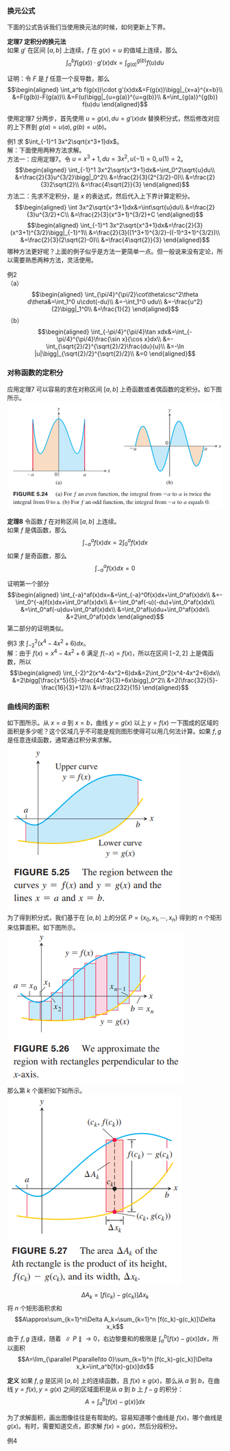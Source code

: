 ### 换元公式
下面的公式告诉我们当使用换元法的时候，如何更新上下界。

**定理7 定积分的换元法**  
如果 $g'$ 在区间 $[a,b]$ 上连续，$f$ 在 $g(x) =u$ 的值域上连续，那么
$$\int_a^b f(g(x))\cdot g'(x)dx=\int_{g(a)}^{g(b)} f(u)du$$

证明：令 $F$ 是 $f$ 任意一个反导数，那么
$$\begin{aligned}
\int_a^b f(g(x))\cdot g'(x)dx&=F(g(x))\bigg|_{x=a}^{x=b}\\
&=F(g(b))-F(g(a))\\
&=F(u)\bigg|_{u=g(a)}^{u=g(b)}\\
&=\int_{g(a)}^{g(b)} f(u)du
\end{aligned}$$

使用定理7 分两步，首先使用 $u=g(x), du=g'(x)dx$ 替换积分式，然后修改对应的上下界到 $g(a)=u(a), g(b)=u(b)$。

例1 求 $\int_{-1}^1 3x^2\sqrt{x^3+1}dx$。  
解：下面使用两种方法求解。  
方法一：应用定理7。令 $u=x^3+1,du=3x^2,u(-1)=0,u(1)=2$。
$$\begin{aligned}
\int_{-1}^1 3x^2\sqrt{x^3+1}dx&=\int_0^2\sqrt{u}du\\
&=\frac{2}{3}u^{3/2}\bigg|_0^2\\
&=\frac{2}{3}(2^{3/2}-0)\\
&=\frac{2}{3}2\sqrt{2}\\
&=\frac{4\sqrt{2}}{3}
\end{aligned}$$
方法二：先求不定积分，是 $x$ 的表达式，然后代入上下界计算定积分。
$$\begin{aligned}
\int 3x^2\sqrt{x^3+1}dx&=\int\sqrt{u}du\\
&=\frac{2}{3}u^{3/2}+C\\
&=\frac{2}{3}(x^3+1)^{3/2}+C
\end{aligned}$$
$$\begin{aligned}
\int_{-1}^1 3x^2\sqrt{x^3+1}dx&=\frac{2}{3}(x^3+1)^{3/2}\bigg|_{-1}^1\\
&=\frac{2}{3}((1^3+1)^{3/2}-((-1)^3+1)^{3/2})\\
&=\frac{2}{3}(2\sqrt{2}-0)\\
&=\frac{4\sqrt{2}}{3}
\end{aligned}$$
哪种方法更好呢？上面的例子似乎是方法一更简单一点。但一般说来没有定论，所以需要熟悉两种方法，灵活使用。

例2  
（a）
$$\begin{aligned}
\int_{\pi/4}^{\pi/2}\cot\theta\csc^2\theta d\theta&=\int_1^0 u\cdot(-du)\\
&=-\int_1^0 udu\\
&=-\frac{u^2}{2}\bigg|_1^0\\
&=\frac{1}{2}
\end{aligned}$$
（b）
$$\begin{aligned}
\int_{-\pi/4}^{\pi/4}\tan xdx&=\int_{-\pi/4}^{\pi/4}\frac{\sin x}{\cos x}dx\\
&=-\int_{\sqrt{2}/2}^{\sqrt{2}/2}\frac{du}{u}\\
&=-\ln |u|\bigg|_{\sqrt{2}/2}^{\sqrt{2}/2}\\
&=0
\end{aligned}$$

### 对称函数的定积分
应用定理7 可以容易的求在对称区间 $[a,b]$ 上奇函数或者偶函数的定积分。如下图所示。  
![](060.010.png)

**定理8** 令函数 $f$ 在对称区间 $[a,b]$ 上连续。  
如果 $f$ 是偶函数，那么
$$\int_{-a}^af(x)dx=2\int_0^af(x)dx$$
如果 $f$ 是奇函数，那么
$$\int_{-a}^af(x)dx=0$$

证明第一个部分
$$\begin{aligned}
\int_{-a}^af(x)dx=&=\int_{-a}^0f(x)dx+\int_0^af(x)dx\\
&=-\int_0^{-a}f(x)dx+\int_0^af(x)dx\\
&=-\int_0^af(-u)(-du)+\int_0^af(x)dx\\
&=\int_0^af(-u)du+\int_0^af(x)dx\\
&=\int_0^af(u)du+\int_0^af(x)dx\\
&=2\int_0^af(x)dx
\end{aligned}$$
第二部分的证明类似。

例3 求 $\int_{-2}^2(x^4-4x^2+6)dx$。  
解：由于 $f(x)=x^4-4x^2+6$ 满足 $f(-x)=f(x)$，所以在区间 $[-2,2]$ 上是偶函数，所以
$$\begin{aligned}
\int_{-2}^2(x^4-4x^2+6)dx&=2\int_0^2(x^4-4x^2+6)dx\\
&=2\bigg[\frac{x^5}{5}-\frac{4x^3}{3}+6x\bigg]_0^2\\
&=2(\frac{32}{5}-\frac{16}{3}+12)\\
&=\frac{232}{15}
\end{aligned}$$

### 曲线间的面积
如下图所示。从 $x=a$ 到 $x=b$，曲线 $y=g(x)$ 以上 $y=f(x)$ 一下围成的区域的面积是多少呢？这个区域几乎不可能是规则图形使得可以用几何法计算。如果 $f, g$ 是任意连续函数，通常通过积分来求解。  
![](060.020.png)  
为了得到积分式，我们基于在 $[a,b]$ 上的分区 $P=\{x_0,x_1,\cdots,x_n\}$ 得到的 $n$ 个矩形来估算面积。如下图所示。  
![](060.030.png)  
那么第 $k$ 个面积如下如所示。  
![](060.040.png)  
$$\Delta A_k=[f(c_k)-g(c_k)]\Delta x_k$$
将 $n$ 个矩形面积求和
$$A\approx\sum_{k=1}^n\Delta A_k=\sum_{k=1}^n [f(c_k)-g(c_k)]\Delta x_k$$
由于 $f,g$ 连续，随着 $\parallel P\parallel\to 0$，右边黎曼和的极限是 $\int_a^b[f(x)-g(x)]dx$，所以面积
$$A=\lim_{\parallel P\parallel\to 0}\sum_{k=1}^n [f(c_k)-g(c_k)]\Delta x_k=\int_a^b[f(x)-g(x)]dx$$

**定义** 如果 $f,g$ 是区间 $[a,b]$ 上的连续函数，且 $f(x)\geq g(x)$，那么从 $a$ 到 $b$，在曲线 $y=f(x),y=g(x)$ 之间的区域面积是从 $a$ 到 $b$ 上 $f-g$ 的积分：
$$A=\int_a^b[f(x)-g(x)]dx$$

为了求解面积，画出图像往往是有帮助的。容易知道哪个曲线是 $f(x)$，哪个曲线是 $g(x)$。有时，需要知道交点，即求解 $f(x)=g(x)$，然后分段积分。

例4 
